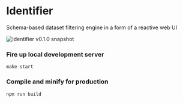 # Identifier

Schema-based dataset filtering engine in a form of a reactive web UI

![identifier v0.1.0 snapshot](https://user-images.githubusercontent.com/1392048/48320793-57540700-e5eb-11e8-9aa3-57980bd242f2.png)


### Fire up local development server
```
make start
```

### Compile and minify for production
```
npm run build
```
